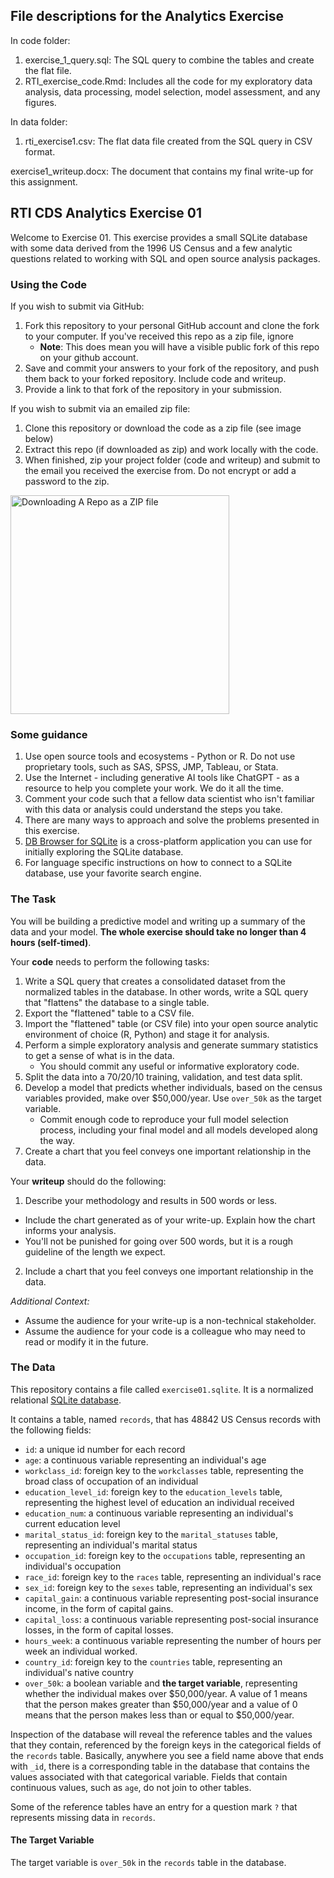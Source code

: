 ## File descriptions for the Analytics Exercise
In code folder:
1. exercise_1_query.sql: The SQL query to combine the tables and create the flat file.
2. RTI_exercise_code.Rmd: Includes all the code for my exploratory data analysis, data processing, model selection, model assessment, and any figures.

In data folder:
1. rti_exercise1.csv: The flat data file created from the SQL query in CSV format.

exercise1_writeup.docx: The document that contains my final write-up for this assignment. 

## RTI CDS Analytics Exercise 01

Welcome to Exercise 01. This exercise provides a small SQLite database with some data derived from the 1996 US Census and a few analytic questions related to working with SQL and open source analysis packages.

### Using the Code

If you wish to submit via GitHub:
1. Fork this repository to your personal GitHub account and clone the fork to your computer. If you've received this repo as a zip file, ignore
    - **Note**: This does mean you will have a visible public fork of this repo on your github account.
2. Save and commit your answers to your fork of the repository, and push them back to your forked repository. Include code and writeup.
3. Provide a link to that fork of the repository in your submission.

If you wish to submit via an emailed zip file:
1. Clone this repository or download the code as a zip file (see image below)
2. Extract this repo (if downloaded as zip) and work locally with the code.
3. When finished, zip your project folder (code and writeup) and submit to the email you received the exercise from. Do not encrypt or add a password to the zip.

<img src="https://i.postimg.cc/KzwCd2Mg/Screen-Shot-2021-12-27-at-9-05-31-AM.png" alt="Downloading A Repo as a ZIP file" width="350">

### Some guidance

1. Use open source tools and ecosystems - Python or R. Do not use proprietary tools, such as SAS, SPSS, JMP, Tableau, or Stata. 
2. Use the Internet - including generative AI tools like ChatGPT - as a resource to help you complete your work. We do it all the time.
3. Comment your code such that a fellow data scientist who isn't familiar with this data or analysis could understand the steps you take.
4. There are many ways to approach and solve the problems presented in this exercise.
5. [DB Browser for SQLite](https://sqlitebrowser.org/dl/) is a cross-platform application you can use for initially exploring the SQLite database.
6. For language specific instructions on how to connect to a SQLite database, use your favorite search engine.


### The Task

You will be building a predictive model and writing up a summary of the data and your model. **The whole exercise should take no longer than 4 hours (self-timed)**.

Your **code** needs to perform the following tasks:
1. Write a SQL query that creates a consolidated dataset from the normalized tables in the database. In other words, write a SQL query that "flattens" the database to a single table.
1. Export the "flattened" table to a CSV file.
1. Import the "flattened" table (or CSV file) into your open source analytic environment of choice (R, Python) and stage it for analysis.
1. Perform a simple exploratory analysis and generate summary statistics to get a sense of what is in the data.
    * You should commit any useful or informative exploratory code.
1. Split the data into a 70/20/10 training, validation, and test data split. 
1. Develop a model that predicts whether individuals, based on the census variables provided, make over $50,000/year. Use `over_50k` as the target variable. 
    * Commit enough code to reproduce your full model selection process, including your final model and all models developed along the way.
1. Create a chart that you feel conveys one important relationship in the data.

Your **writeup** should do the following:
1. Describe your methodology and results in 500 words or less.
  - Include the chart generated as of your write-up. Explain how the chart informs your analysis. 
  - You'll not be punished for going over 500 words, but it is a rough guideline of the length we expect.
2. Include a chart that you feel conveys one important relationship in the data.

_Additional Context:_

* Assume the audience for your write-up is a non-technical stakeholder. 
* Assume the audience for your code is a colleague who may need to read or modify it in the future.


### The Data

This repository contains a file called `exercise01.sqlite`. It is a normalized relational [SQLite database](http://www.sqlite.org). 

It contains a table, named `records`, that has 48842 US Census records with the following fields:

- `id`: a unique id number for each record
- `age`: a continuous variable representing an individual's age
- `workclass_id`: foreign key to the `workclasses` table, representing the broad class of occupation of an individual
- `education_level_id`: foreign key to the `education_levels` table, representing the highest level of education an individual received
- `education_num`: a continuous variable representing an individual's current education level
- `marital_status_id`: foreign key to the `marital_statuses` table, representing an individual's marital status
- `occupation_id`: foreign key to the `occupations` table, representing an individual's occupation
- `race_id`: foreign key to the `races` table, representing an individual's race
- `sex_id`: foreign key to the `sexes` table, representing an individual's sex
- `capital_gain`: a continuous variable representing post-social insurance income, in the form of capital gains.
- `capital_loss`: a continuous variable representing post-social insurance losses, in the form of capital losses.
- `hours_week`: a continuous variable representing the number of hours per week an individual worked.
- `country_id`: foreign key to the `countries` table, representing an individual's native country
- `over_50k`: a boolean variable and **the target variable**, representing whether the individual makes over $50,000/year. A value of 1 means that the person makes greater than $50,000/year and a value of 0 means that the person makes less than or equal to $50,000/year.

Inspection of the database will reveal the reference tables and the values that they contain, referenced by the foreign keys in the categorical fields of the `records` table. Basically, anywhere you see a field name above that ends with `_id`, there is a corresponding table in the database that contains the values associated with that categorical variable. Fields that contain continuous values, such as `age`, do not join to other tables.

Some of the reference tables have an entry for a question mark `?` that represents missing data in `records`.

#### The Target Variable

The target variable is `over_50k` in the `records` table in the database.

